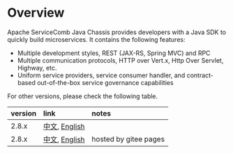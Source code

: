 # Overview
Apache ServiceComb Java Chassis provides developers with a Java SDK to quickly build microservices. It contains the following features:

* Multiple development styles, REST (JAX-RS, Spring MVC) and RPC
* Multiple communication protocols, HTTP over Vert.x, Http Over Servlet, Highway, etc.
* Uniform service providers, service consumer handler, and contract-based out-of-the-box service governance capabilities

For other versions, please check the following table.

| version | link | notes |
|:--------| :--- | :--- |
| 2.8.x   | [中文][apache.zh_CN], [English][apache.en_US] | |
| 2.8.x   | [中文][gitee.zh_CN], [English][gitee.en_US] | hosted by gitee pages |

[apache.zh_CN]: https://servicecomb.apache.org/references/java-chassis/zh_CN/
[apache.en_US]: https://servicecomb.apache.org/references/java-chassis/en_US/
[gitee.zh_CN]: https://servicecomb.gitee.io/servicecomb-java-chassis-doc/java-chassis/zh_CN/
[gitee.en_US]: https://servicecomb.gitee.io/servicecomb-java-chassis-doc/java-chassis/en_US/

